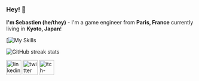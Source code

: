 ### Hey! 👋

**I'm Sebastien (he/they)** - I'm a game engineer from **Paris, France** currently living in **Kyoto, Japan**!

[![My Skills](https://skillicons.dev/icons?i=unity,cs,mysql,html,css,visualstudio)

![GitHub streak stats](https://streak-stats.demolab.com/?user=sgaumin)  

[<img src='https://cdn.jsdelivr.net/npm/simple-icons@3.0.1/icons/linkedin.svg' alt='linkedin' height='40'>](https://www.linkedin.com/in/https://www.linkedin.com/in/sebastien-gaumin//)  [<img src='https://cdn.jsdelivr.net/npm/simple-icons@3.0.1/icons/twitter.svg' alt='twitter' height='40'>](https://twitter.com/https://twitter.com/home?lang=fr)  [<img src='https://cdn.jsdelivr.net/npm/simple-icons@3.0.1/icons/itch-dot-io.svg' alt='itch-dot-io' height='40'>](https://seb-gamedev.itch.io/)  

